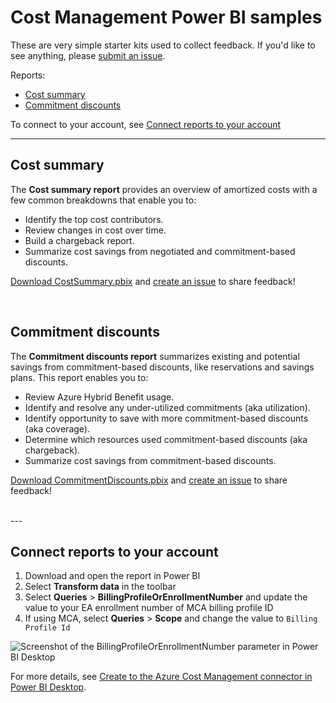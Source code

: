 # Cost Management Power BI samples

These are very simple starter kits used to collect feedback. If you'd like to see anything, please [submit an issue](https://github.com/flanakin/cost-management-powerbi/issues/new).

Reports:

- [Cost summary](#cost-summary)
- [Commitment discounts](#commitment-discounts)

To connect to your account, see [Connect reports to your account](#connect-reports-to-your-account)

---

## Cost summary

The **Cost summary report** provides an overview of amortized costs with a few common breakdowns that enable you to:

- Identify the top cost contributors.
- Review changes in cost over time.
- Build a chargeback report.
- Summarize cost savings from negotiated and commitment-based discounts.

[Download CostSummary.pbix](https://github.com/flanakin/cost-management-powerbi/raw/main/CostSummary.pbix) and [create an issue](https://github.com/flanakin/cost-management-powerbi/issues/new) to share feedback!

<br>

## Commitment discounts

The **Commitment discounts report** summarizes existing and potential savings from commitment-based discounts, like reservations and savings plans. This report enables you to:

- Review Azure Hybrid Benefit usage.
- Identify and resolve any under-utilized commitments (aka utilization).
- Identify opportunity to save with more commitment-based discounts (aka coverage).
- Determine which resources used commitment-based discounts (aka chargeback).
- Summarize cost savings from commitment-based discounts.

[Download CommitmentDiscounts.pbix](https://github.com/flanakin/cost-management-powerbi/raw/main/CommitmentDiscounts.pbix) and [create an issue](https://github.com/flanakin/cost-management-powerbi/issues/new) to share feedback!

<br>
---
<br>

## Connect reports to your account

1. Download and open the report in Power BI
2. Select **Transform data** in the toolbar
3. Select **Queries** > **BillingProfileOrEnrollmentNumber** and update the value to your EA enrollment number of MCA billing profile ID
4. If using MCA, select **Queries** > **Scope** and change the value to `Billing Profile Id`

![Screenshot of the BillingProfileOrEnrollmentNumber parameter in Power BI Desktop](https://user-images.githubusercontent.com/399533/217879504-e874f66d-0ac5-49f1-a1fc-010be407679c.png)

For more details, see [Create to the Azure Cost Management connector in Power BI Desktop](https://learn.microsoft.com/power-bi/connect-data/desktop-connect-azure-cost-management).
